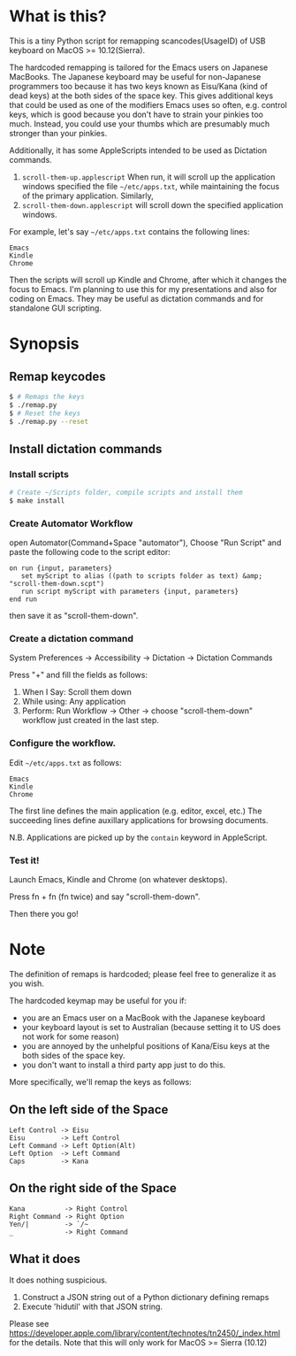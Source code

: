What is this?
=============

This is a tiny Python script for remapping scancodes(UsageID) of USB keyboard on MacOS >= 10.12(Sierra).

The hardcoded remapping is tailored for the Emacs users on Japanese MacBooks.
The Japanese keyboard may be useful for non-Japanese programmers too because it has
two keys known as Eisu/Kana (kind of dead keys) at the both sides of the space key.
This gives additional keys that could be used as one of the modifiers Emacs uses so often,
e.g. control keys, which is good because you don't have to strain your pinkies too much.
Instead, you could use your thumbs which are presumably much stronger than your pinkies.

Additionally, it has some AppleScripts intended to be used as Dictation commands.

1. `scroll-them-up.applescript`
   When run, it will scroll up the application windows specified the file `~/etc/apps.txt`,
   while maintaining the focus of the primary application.
   Similarly,
2. `scroll-them-down.applescript`
   will scroll down the specified application windows.

For example, let's say `~/etc/apps.txt` contains the following lines:

```
Emacs
Kindle
Chrome
```

Then the scripts will scroll up Kindle and Chrome, after which it changes the focus to
Emacs. I'm planning to use this for my presentations and also for coding on Emacs.
They may be useful as dictation commands and for standalone GUI scripting.

# Synopsis

## Remap keycodes
```bash
$ # Remaps the keys
$ ./remap.py
$ # Reset the keys
$ ./remap.py --reset
```

## Install dictation commands

### Install scripts
```bash
# Create ~/Scripts folder, compile scripts and install them
$ make install
```

### Create Automator Workflow

open Automator(Command+Space "automator"), Choose "Run Script" and paste the
following code to the script editor:

```
on run {input, parameters}
   set myScript to alias ((path to scripts folder as text) &amp; "scroll-them-down.scpt")
   run script myScript with parameters {input, parameters}
end run
```

then save it as "scroll-them-down".

### Create a dictation command

System Preferences -> Accessibility -> Dictation -> Dictation Commands

Press "+" and fill the fields as follows:
1. When I Say: Scroll them down
2. While using: Any application
3. Perform: Run Workflow -> Other -> choose "scroll-them-down" workflow just created in the last step.

### Configure the workflow.
Edit `~/etc/apps.txt` as follows:

```
Emacs
Kindle
Chrome
```

The first line defines the main application (e.g. editor, excel, etc.)
The succeeding lines define auxillary applications for browsing documents.

N.B. Applications are picked up by the `contain` keyword in AppleScript.

### Test it!

Launch Emacs, Kindle and Chrome (on whatever desktops).

Press fn + fn (fn twice) and say "scroll-them-down".

Then there you go!

# Note

The definition of remaps is hardcoded; please feel free to generalize it as you wish.

The hardcoded keymap may be useful for you if:

+ you are an Emacs user on a MacBook with the Japanese keyboard
+ your keyboard layout is set to Australian (because setting it to US does not work for some reason)
+ you are annoyed by the unhelpful positions of Kana/Eisu keys at the both sides of the space key.
+ you don't want to install a third party app just to do this.

More specifically, we'll remap the keys as follows:

## On the left side of the Space

```
Left Control -> Eisu
Eisu         -> Left Control
Left Command -> Left Option(Alt)
Left Option  -> Left Command
Caps         -> Kana
```

## On the right side of the Space

```
Kana          -> Right Control
Right Command -> Right Option
Yen/|         -> `/~
_             -> Right Command
```

What it does
------------

It does nothing suspicious.

1. Construct a JSON string out of a Python dictionary defining remaps
2. Execute 'hidutil' with that JSON string.

Please see https://developer.apple.com/library/content/technotes/tn2450/_index.html
for the details. Note that this will only work for MacOS >= Sierra (10.12)
